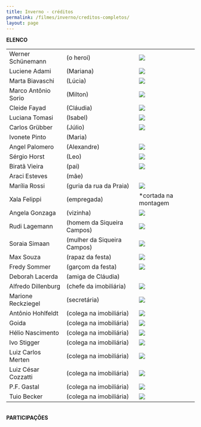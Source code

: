 ```yaml
---
title: Inverno - créditos
permalink: /filmes/inverno/creditos-completos/
layout: page
---
```

**ELENCO**

|                     |                             |                                                                                          |
| ------------------- | --------------------------- | ---------------------------------------------------------------------------------------- |
| Werner Schünemann   | (o heroi)                   | ![](https://arquivo.casacinepoa.com.br/sites/default/files/images/deuprati/angel.jpg)    |
| Luciene Adami       | (Mariana)                   | ![](https://arquivo.casacinepoa.com.br/sites/default/files/images/deuprati/angela.jpg)   |
| Marta Biavaschi     | (Lúcia)                     | ![](https://arquivo.casacinepoa.com.br/sites/default/files/images/deuprati/augusto.jpg)  |
| Marco Antônio Sorio | (Milton)                    | ![](https://arquivo.casacinepoa.com.br/sites/default/files/images/deuprati/bertrand.jpg) |
| Cleide Fayad        | (Cláudia)                   | ![](https://arquivo.casacinepoa.com.br/sites/default/files/images/deuprati/grubber.jpg)  |
| Luciana Tomasi      | (Isabel)                    | ![](https://arquivo.casacinepoa.com.br/sites/default/files/images/deuprati/gerbase.jpg)  |
| Carlos Grübber      | (Júlio)                     | ![](https://arquivo.casacinepoa.com.br/sites/default/files/images/deuprati/ceres.jpg)    |
| Ivonete Pinto       | (Maria)                     |                                                                                          |
| Angel Palomero      | (Alexandre)                 | ![](https://arquivo.casacinepoa.com.br/sites/default/files/images/deuprati/claudia.jpg)  |
| Sérgio Horst        | (Leo)                       | ![](https://arquivo.casacinepoa.com.br/sites/default/files/images/deuprati/cleide.jpg)   |
| Biratã Vieira       | (pai)                       | ![](https://arquivo.casacinepoa.com.br/sites/default/files/images/deuprati/deborah.jpg)  |
| Araci Esteves       | (mãe)                       |                                                                                          |
| Marília Rossi       | (guria da rua da Praia)     | ![](https://arquivo.casacinepoa.com.br/sites/default/files/images/deuprati/eliane.jpg)   |
| Xala Felippi        | (empregada)                 | \*﻿cortada na montagem                                                                   |
| Angela Gonzaga      | (vizinha)                   | ![](https://arquivo.casacinepoa.com.br/sites/default/files/images/deuprati/giba.jpg)     |
| Rudi Lagemann       | (homem da Siqueira Campos)  | ![](https://arquivo.casacinepoa.com.br/sites/default/files/images/deuprati/helio.jpg)    |
| Soraia Simaan       | (mulher da Siqueira Campos) | ![](https://arquivo.casacinepoa.com.br/sites/default/files/images/deuprati/ivonete.jpg)  |
| Max Souza           | (rapaz da festa)            | ![](https://arquivo.casacinepoa.com.br/sites/default/files/images/deuprati/julio.jpg)    |
| Fredy Sommer        | (garçom da festa)           | ![](https://arquivo.casacinepoa.com.br/sites/default/files/images/deuprati/katano.jpg)   |
| Deborah Lacerda     | (amiga de Cláudia)          |                                                                                          |
| Alfredo Dillenburg  | (chefe da imobiliária)      | ![](https://arquivo.casacinepoa.com.br/sites/default/files/images/deuprati/palese.jpg)   |
| Marione Reckziegel  | (secretária)                | ![](https://arquivo.casacinepoa.com.br/sites/default/files/images/deuprati/marcia.jpg)   |
| Antônio Hohlfeldt   | (colega na imobiliária)     | ![](https://arquivo.casacinepoa.com.br/sites/default/files/images/deuprati/marco.jpg)    |
| Goida               | (colega na imobiliária)     | ![](https://arquivo.casacinepoa.com.br/sites/default/files/images/deuprati/mari.jpg)     |
| Hélio Nascimento    | (colega na imobiliária)     | ![](https://arquivo.casacinepoa.com.br/sites/default/files/images/deuprati/mlourdes.jpg) |
| Ivo Stigger         | (colega na imobiliária)     | ![](https://arquivo.casacinepoa.com.br/sites/default/files/images/martadpt.jpg)          |
| Luiz Carlos Merten  | (colega na imobiliária)     | ![](https://arquivo.casacinepoa.com.br/sites/default/files/images/deuprati/narcisio.jpg) |
| Luiz César Cozzatti | (colega na imobiliária)     | ![](https://arquivo.casacinepoa.com.br/sites/default/files/images/deuprati/nei.jpg)      |
| P.F. Gastal         | (colega na imobiliária)     | ![](https://arquivo.casacinepoa.com.br/sites/default/files/images/deuprati/nilo.jpg)     |
| Tuio Becker         | (colega na imobiliária)     | ![](https://arquivo.casacinepoa.com.br/sites/default/files/images/deuprati/osvaldo.jpg)  |


\
**P﻿ARTICIPAÇÕES**